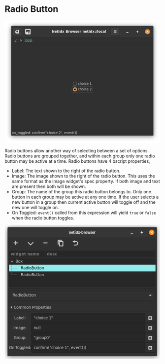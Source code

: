 # Radio Button

![Radio Button](./widget-radio-button.png)

Radio buttons allow another way of selecting between a set of
options. Radio buttons are grouped together, and within each group
only one radio button may be active at a time. Radio buttons have 4
bscript properties,

- Label: The text shown to the right of the radio button.
- Image: The image shown to the right of the radio button. This uses
  the same format as the image widget's spec property. If both image
  and text are present then both will be shown.
- Group: The name of the group this radio button belongs to. Only one
  button in each group may be active at any one time. If the user
  selects a new button in a group then current active button will
  toggle off and the new one will toggle on.
- On Toggled: `event()` called from this expression will yield `true`
  or `false` when the radio button toggles.

![Editor](./editor-radio-button.png)
